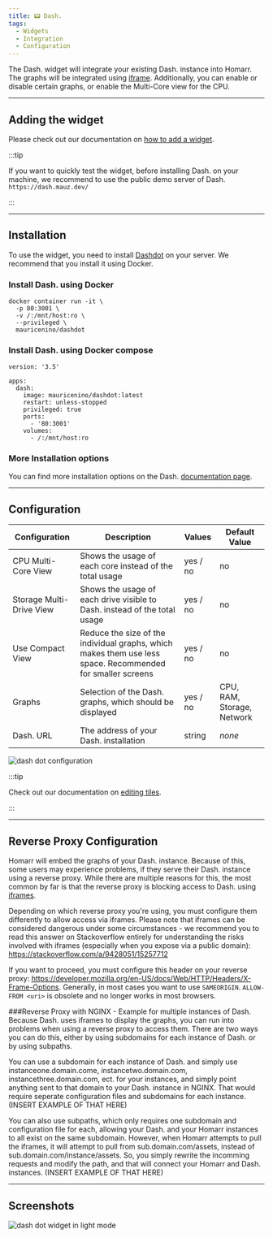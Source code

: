 ```yaml
---
title: 📟 Dash.
tags:
  - Widgets
  - Integration
  - Configuration
---
```



The Dash. widget will integrate your existing Dash. instance into Homarr. The graphs will be integrated using [iframe](https://developer.mozilla.org/en-US/docs/Web/HTML/Element/iframe).
Additionally, you can enable or disable certain graphs, or enable the Multi-Core view for the CPU.

---

## Adding the widget
Please check out our documentation on [how to add a widget](/docs/introduction/after-the-installation#adding-widgets).

:::tip

If you want to quickly test the widget, before installing Dash. on your machine, we recommend to use the public demo server of Dash.
`https://dash.mauz.dev/`

:::

---

## Installation
To use the widget, you need to install [Dashdot](https://github.com/MauriceNino/dashdot) on your server. We recommend that you install it using Docker.

### Install Dash. using Docker
```
docker container run -it \
  -p 80:3001 \
  -v /:/mnt/host:ro \
  --privileged \
  mauricenino/dashdot
```

### Install Dash. using Docker compose
```
version: '3.5'

apps:
  dash:
    image: mauricenino/dashdot:latest
    restart: unless-stopped
    privileged: true
    ports:
      - '80:3001'
    volumes:
      - /:/mnt/host:ro
```

### More Installation options
You can find more installation options on the Dash. [documentation page](https://getdashdot.com/docs/install).

---

## Configuration
| Configuration         | Description | Values | Default Value |
| --------------------- | ----------- | ------ | ------------- |
| CPU Multi-Core View | Shows the usage of each core instead of the total usage | yes / no | no |
| Storage Multi-Drive View | Shows the usage of each drive visible to Dash. instead of the total usage | yes / no | no |
| Use Compact View | Reduce the size of the individual graphs, which makes them use less space. Recommended for smaller screens | yes / no | no |
| Graphs | Selection of the Dash. graphs, which should be displayed | yes / no | CPU, RAM, Storage, Network |
| Dash. URL | The address of your Dash. installation | string | *none* |

![dash dot configuration](./img/dashDot/widget-dashdot-configuration.webp)

:::tip

Check out our documentation on [editing tiles](/docs/introduction/after-the-installation#organizing-and-re-arranging-your-dashboard).

:::

---

## Reverse Proxy Configuration
Homarr will embed the graphs of your Dash. instance.
Because of this, some users may experience problems, if they serve their Dash. instance using a reverse proxy.
While there are multiple reasons for this, the most common by far is that the reverse proxy is blocking access to Dash. using [iframes](https://developer.mozilla.org/en-US/docs/Web/HTML/Element/iframe).

Depending on which reverse proxy you're using, you must configure them differently to allow access via iframes.
Please note that iframes can be considered dangerous under some circumstances - we recommend you to read this answer on Stackoverflow entirely for understanding the risks involved with iframes (especially when you expose via a public domain): https://stackoverflow.com/a/9428051/15257712

If you want to proceed, you must configure this header on your reverse proxy: https://developer.mozilla.org/en-US/docs/Web/HTTP/Headers/X-Frame-Options. Generally, in most cases you want to use ``SAMEORIGIN``. ``ALLOW-FROM <uri>`` is obsolete and no longer works in most browsers.

###Reverse Proxy with NGINX - Example for multiple instances of Dash.
Because Dash. uses iframes to display the graphs, you can run into problems when using a reverse proxy to access them.  There are two ways you can do this, either by using subdomains for each instance of Dash. or by using subpaths.  

You can use a subdomain for each instance of Dash. and simply use instanceone.domain.come, instancetwo.domain.com, instancethree.domain.com, ect. for your instances, and simply point anything sent to that domain to your Dash. instance in NGINX.  That would require seperate configuration files and subdomains for each instance.  (INSERT EXAMPLE OF THAT HERE)

You can also use subpaths, which only requires one subdomain and configuration file for each, allowing your Dash. and your Homarr instances to all exist on the same subdomain.  However, when Homarr attempts to pull the iframes, it will attempt to pull from sub.domain.com/assets, instead of sub.domain.com/instance/assets.  So, you simply rewrite the incomming requests and modify the path, and that will connect your Homarr and Dash. instances.  (INSERT EXAMPLE OF THAT HERE)

---

## Screenshots

![dash dot widget in light mode](./img/dashDot/widget-dashdot-light-mode.webp)
